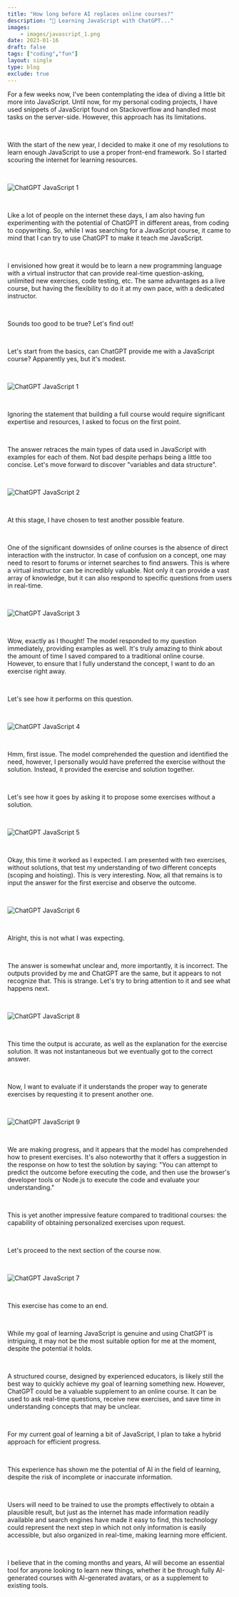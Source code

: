 ```yaml
---
title: "How long before AI replaces online courses?"
description: "📖 Learning JavaScript with ChatGPT..."
images: 
    - images/javascript_1.png
date: 2023-01-16
draft: false
tags: ["coding","fun"]
layout: single
type: blog
exclude: true
---
```


For a few weeks now, I've been contemplating the idea of diving a little bit more into JavaScript. Until now, for my personal coding projects, I have used snippets of JavaScript found on Stackoverflow and handled most tasks on the server-side. However, this approach has its limitations.  

&nbsp;

With the start of the new year, I decided to make it one of my resolutions to learn enough JavaScript to use a proper front-end framework. So I started scouring the internet for learning resources.

&nbsp;

![ChatGPT JavaScript 1](images/learn.jpg)

&nbsp;

Like a lot of people on the internet these days, I am also having fun experimenting with the potential of ChatGPT in different areas, from coding to copywriting. So, while I was searching for a JavaScript course, it came to mind that I can try to use ChatGPT to make it teach me JavaScript. 

&nbsp;

I envisioned how great it would be to learn a new programming language with a virtual instructor that can provide real-time question-asking, unlimited new exercises, code testing, etc. The same advantages as a live course, but having the flexibility to do it at my own pace, with a dedicated instructor.

&nbsp;

Sounds too good to be true? Let's find out! 

&nbsp;

Let's start from the basics, can ChatGPT provide me with a JavaScript course? Apparently yes, but it's modest.

&nbsp;

![ChatGPT JavaScript 1](images/javascript_1.png)

&nbsp;

Ignoring the statement that building a full course would require significant expertise and resources, I asked to focus on the first point. 

&nbsp;

The answer retraces the main types of data used in JavaScript with examples for each of them. Not bad despite perhaps being a little too concise.
Let's move forward to discover "variables and data structure". 

&nbsp;

![ChatGPT JavaScript 2](images/javascript_2.png)

&nbsp;

At this stage, I have chosen to test another possible feature. 

&nbsp;

One of the significant downsides of online courses is the absence of direct interaction with the instructor. In case of confusion on a concept, one may need to resort to forums or internet searches to find answers. This is where a virtual instructor can be incredibly valuable. Not only it can provide a vast array of knowledge, but it can also respond to specific questions from users in real-time. 

&nbsp;

![ChatGPT JavaScript 3](images/javascript_3.png)

&nbsp;

Wow, exactly as I thought! The model responded to my question immediately, providing examples as well. It's truly amazing to think about the amount of time I saved compared to a traditional online course. However, to ensure that I fully understand the concept, I want to do an exercise right away. 

&nbsp;

Let's see how it performs on this question.

&nbsp;

![ChatGPT JavaScript 4](images/javascript_4.png)

&nbsp;

Hmm, first issue. The model comprehended the question and identified the need, however, I personally would have preferred the exercise without the solution. Instead, it provided the exercise and solution together. 


&nbsp;

Let's see how it goes by asking it to propose some exercises without a solution.

&nbsp;

![ChatGPT JavaScript 5](images/javascript_5.png)

&nbsp;

Okay, this time it worked as I expected. I am presented with two exercises, without solutions, that test my understanding of two different concepts (scoping and hoisting). This is very interesting. Now, all that remains is to input the answer for the first exercise and observe the outcome.

&nbsp;

![ChatGPT JavaScript 6](images/javascript_6.png)

&nbsp;

Alright, this is not what I was expecting. 

&nbsp;

The answer is somewhat unclear and, more importantly, it is incorrect. The outputs provided by me and ChatGPT are the same, but it appears to not recognize that. This is strange.
Let's try to bring attention to it and see what happens next.

&nbsp;

![ChatGPT JavaScript 8](images/javascript_8.png)

&nbsp;

This time the output is accurate, as well as the explanation for the exercise solution. It was not instantaneous but we eventually got to the correct answer. 

&nbsp;

Now, I want to evaluate if it understands the proper way to generate exercises by requesting it to present another one.

&nbsp;

![ChatGPT JavaScript 9](images/javascript_9.png)

&nbsp;

We are making progress, and it appears that the model has comprehended how to present exercises. It's also noteworthy that it offers a suggestion in the response on how to test the solution by saying: "You can attempt to predict the outcome before executing the code, and then use the browser's developer tools or Node.js to execute the code and evaluate your understanding."

&nbsp;

This is yet another impressive feature compared to traditional courses: the capability of obtaining personalized exercises upon request.

&nbsp;

Let's proceed to the next section of the course now.

&nbsp;

![ChatGPT JavaScript 7](images/javascript_7.png)

&nbsp;

This exercise has come to an end.

&nbsp;

While my goal of learning JavaScript is genuine and using ChatGPT is intriguing, it may not be the most suitable option for me at the moment, despite the potential it holds.

&nbsp;

A structured course, designed by experienced educators, is likely still the best way to quickly achieve my goal of learning something new. However, ChatGPT could be a valuable supplement to an online course. It can be used to ask real-time questions, receive new exercises, and save time in understanding concepts that may be unclear.

&nbsp;

For my current goal of learning a bit of JavaScript, I plan to take a hybrid approach for efficient progress.

&nbsp;

This experience has shown me the potential of AI in the field of learning, despite the risk of incomplete or inaccurate information. 

&nbsp;

Users will need to be trained to use the prompts effectively to obtain a plausible result, but just as the internet has made information readily available and search engines have made it easy to find, this technology could represent the next step in which not only information is easily accessible, but also organized in real-time, making learning more efficient.

&nbsp;

I believe that in the coming months and years, AI will become an essential tool for anyone looking to learn new things, whether it be through fully AI-generated courses with AI-generated avatars, or as a supplement to existing tools.